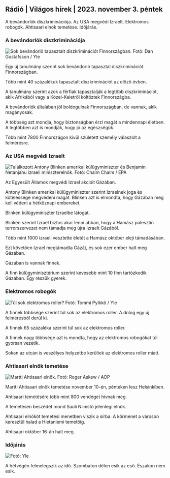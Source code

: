 ## Rádió \| Világos hírek \| 2023. november 3. péntek

A bevándorlók diszkriminációja. Az USA megvédi Izraelt. Elektromos robogók. Ahtisaari elnök temetése. Időjárás.

### A bevándorlók diszkriminációja

![Sok bevándorló tapasztalt diszkriminációt Finnországban. Fotó: Dan Gustafsson / Yle](https://images.cdn.yle.fi/image/upload/c_crop,h_1080,w_1919,x_0,y_0/ar_1.7777777777777777,c_fill,g_faces,h_675,0/dpr1_275,0/1_200q_auto:eco/f_auto/fl_lossy/v1693477380/39-116537864f0696340afe)

Egy új tanulmány szerint sok bevándorló tapasztal diszkriminációt Finnországban.

Több mint 40 százalékuk tapasztalt diszkriminációt az előző évben.

A tanulmány szerint azok a férfiak tapasztalják a legtöbb diszkriminációt, akik Afrikából vagy a Közel-Keletről költöztek Finnországba.

A bevándorlók általában jól boldogulnak Finnországban, de vannak, akik magányosak.

A többség azt mondja, hogy biztonságban érzi magát a mindennapi életben. A legtöbben azt is mondják, hogy jó az egészségük.

Több mint 7800 Finnországon kívül született személy válaszolt a felmérésre.

### Az USA megvédi Izraelt

![Találkozott Antony Blinken amerikai külügyminiszter és Benjamin Netanjahu izraeli miniszterelnök. Fotó: Chaim Chaim / EPA](https://images.cdn.yle.fi/image/upload/c_crop,h_1178,w_2095,x_0,y_45/ar_1.7777777777777777,c_fill,g_faces,h_675,0.dpr_1200q_auto:eco/f_auto/fl_lossy/v1697558051/39-1187709652eacaa1698e)

Az Egyesült Államok megvédi Izrael akcióit Gázában.

Antony Blinken amerikai külügyminiszter szerint Izraelnek joga és kötelessége megvédeni magát. Blinken azt is elmondta, hogy Gázában meg kell védeni a hétköznapi embereket.

Blinken külügyminiszter Izraelbe látogat.

Blinken szerint Izrael biztos akar lenni abban, hogy a Hamász palesztin terrorszervezet nem támadja meg újra Izraelt Gázából.

Több mint 1000 izraeli vesztette életét a Hamász október eleji támadásában.

Ezt követően Izrael megtámadta Gázát, és sok ezer ember halt meg Gázában.

Gázában is vannak finnek.

A finn külügyminisztérium szerint kevesebb mint 10 finn tartózkodik Gázában. Egy részük gyerek.

### Elektromos robogók

![Túl sok elektromos roller? Fotó: Tommi Pylkkö / Yle](https://images.cdn.yle.fi/image/upload/c_crop,h_2268,w_4032,x_0,y_378/ar_1.7777777777777777,c_fill,g_faces,h_1270,/w_prdq_auto:eco/f_auto/fl_lossy/v1629190662/39-842535611aab23cf6db)

A finnek többsége szerint túl sok az elektromos roller. A dolog egy új felmérésből derül ki.

A finnek 65 százaléka szerint túl sok az elektromos roller.

A finnek nagy többsége azt is mondta, hogy az elektromos robogókat túl gyorsan vezetik.

Sokan az utcán is veszélyes helyzetbe kerültek az elektromos roller miatt.

### Ahtisaari elnök temetése

![Martti Ahtisaari elnök. Fotó: Roger Askew / AOP](https://images.cdn.yle.fi/image/upload/c_crop,h_3238,w_5757,x_259,y_350/ar_1.7777777777777777,c_fill,g_faces,w_0/120q_auto:eco/f_auto/fl_lossy/v1697440152/39-1186733652ce1167d3e9)

Martti Ahtisaari elnök temetése november 10-én, pénteken lesz Helsinkiben.

Ahtisaari temetésére több mint 800 vendéget hívnak meg.

A temetésen beszédet mond Sauli Niinistö jelenlegi elnök.

Ahtisaari elnököt temetési menetben viszik a sírba. A körmenet a városon keresztül halad a Hietaniemi temetőig.

Ahtisaari október 16-án halt meg.

### Időjárás

![ Fotó: Yle](https://images.cdn.yle.fi/image/upload/c_crop,h_1080,w_1919,x_0,y_0/ar_1.7777777777777777,c_fill,g_faces,h_675/d_prq_1200/d_prq_120.:eco/f_auto/fl_lossy/v1699023031/39-11957186545088dc4556)

A hétvégén felmelegszik az idő. Szombaton délen esik az eső. Északon nem esik.